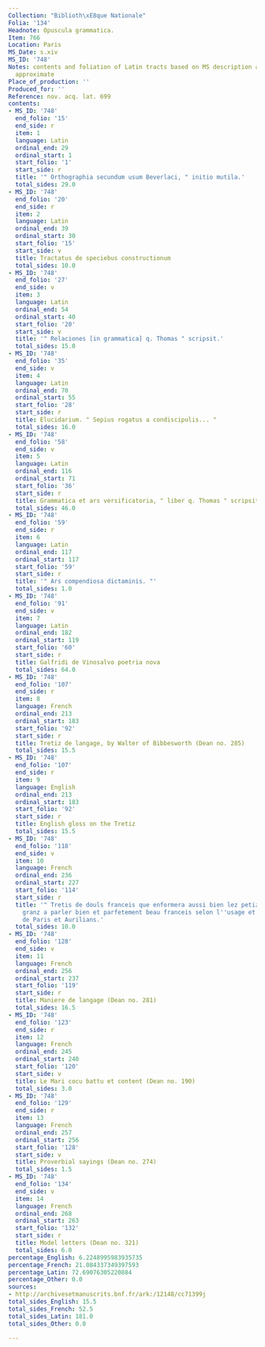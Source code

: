```yaml
---
Collection: "Biblioth\xE8que Nationale"
Folia: '134'
Headnote: Opuscula grammatica.
Item: 766
Location: Paris
MS_Date: s.xiv
MS_ID: '748'
Notes: contents and foliation of Latin tracts based on MS description and therefore
  approximate
Place_of_production: ''
Produced_for: ''
Reference: nov. acq. lat. 699
contents:
- MS_ID: '748'
  end_folio: '15'
  end_side: r
  item: 1
  language: Latin
  ordinal_end: 29
  ordinal_start: 1
  start_folio: '1'
  start_side: r
  title: '" Orthographia secundum usum Beverlaci, " initio mutila.'
  total_sides: 29.0
- MS_ID: '748'
  end_folio: '20'
  end_side: r
  item: 2
  language: Latin
  ordinal_end: 39
  ordinal_start: 30
  start_folio: '15'
  start_side: v
  title: Tractatus de speciebus constructionum
  total_sides: 10.0
- MS_ID: '748'
  end_folio: '27'
  end_side: v
  item: 3
  language: Latin
  ordinal_end: 54
  ordinal_start: 40
  start_folio: '20'
  start_side: v
  title: '" Relaciones [in grammatica] q. Thomas " scripsit.'
  total_sides: 15.0
- MS_ID: '748'
  end_folio: '35'
  end_side: v
  item: 4
  language: Latin
  ordinal_end: 70
  ordinal_start: 55
  start_folio: '28'
  start_side: r
  title: Elucidarium. " Sepius rogatus a condiscipulis... "
  total_sides: 16.0
- MS_ID: '748'
  end_folio: '58'
  end_side: v
  item: 5
  language: Latin
  ordinal_end: 116
  ordinal_start: 71
  start_folio: '36'
  start_side: r
  title: Grammatica et ars versificatoria, " liber q. Thomas " scripsit, initio mutila.
  total_sides: 46.0
- MS_ID: '748'
  end_folio: '59'
  end_side: r
  item: 6
  language: Latin
  ordinal_end: 117
  ordinal_start: 117
  start_folio: '59'
  start_side: r
  title: '" Ars compendiosa dictaminis. "'
  total_sides: 1.0
- MS_ID: '748'
  end_folio: '91'
  end_side: v
  item: 7
  language: Latin
  ordinal_end: 182
  ordinal_start: 119
  start_folio: '60'
  start_side: r
  title: Galfridi de Vinosalvo poetria nova
  total_sides: 64.0
- MS_ID: '748'
  end_folio: '107'
  end_side: r
  item: 8
  language: French
  ordinal_end: 213
  ordinal_start: 183
  start_folio: '92'
  start_side: r
  title: Tretiz de langage, by Walter of Bibbesworth (Dean no. 285)
  total_sides: 15.5
- MS_ID: '748'
  end_folio: '107'
  end_side: r
  item: 9
  language: English
  ordinal_end: 213
  ordinal_start: 183
  start_folio: '92'
  start_side: r
  title: English gloss on the Tretiz
  total_sides: 15.5
- MS_ID: '748'
  end_folio: '118'
  end_side: v
  item: 10
  language: French
  ordinal_end: 236
  ordinal_start: 227
  start_folio: '114'
  start_side: r
  title: '" Tretis de douls franceis que enformera aussi bien lez petiz comme lez
    granz a parler bien et parfetement beau franceis selon l''usage et la maniere
    de Paris et Aurilians.'
  total_sides: 10.0
- MS_ID: '748'
  end_folio: '128'
  end_side: v
  item: 11
  language: French
  ordinal_end: 256
  ordinal_start: 237
  start_folio: '119'
  start_side: r
  title: Maniere de langage (Dean no. 281)
  total_sides: 16.5
- MS_ID: '748'
  end_folio: '123'
  end_side: r
  item: 12
  language: French
  ordinal_end: 245
  ordinal_start: 240
  start_folio: '120'
  start_side: v
  title: Le Mari cocu battu et content (Dean no. 190)
  total_sides: 3.0
- MS_ID: '748'
  end_folio: '129'
  end_side: r
  item: 13
  language: French
  ordinal_end: 257
  ordinal_start: 256
  start_folio: '128'
  start_side: v
  title: Proverbial sayings (Dean no. 274)
  total_sides: 1.5
- MS_ID: '748'
  end_folio: '134'
  end_side: v
  item: 14
  language: French
  ordinal_end: 268
  ordinal_start: 263
  start_folio: '132'
  start_side: r
  title: Model letters (Dean no. 321)
  total_sides: 6.0
percentage_English: 6.2248995983935735
percentage_French: 21.084337349397593
percentage_Latin: 72.69076305220884
percentage_Other: 0.0
sources:
- http://archivesetmanuscrits.bnf.fr/ark:/12148/cc71399j
total_sides_English: 15.5
total_sides_French: 52.5
total_sides_Latin: 181.0
total_sides_Other: 0.0

---
```

